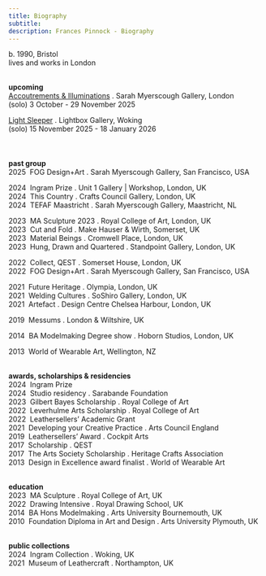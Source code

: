```yaml
---
title: Biography
subtitle: 
description: Frances Pinnock - Biography
---  
```

b. 1990, Bristol  
lives and works in London  
<br />    

**upcoming**  
[Accoutrements & Illuminations](https://www.sarahmyerscough.com/exhibitions/70-frances-pinnock-solo-show-gallery-solo-show-2025/) . Sarah Myerscough Gallery, London  
(solo) 3 October - 29 November 2025

[Light Sleeper](https://www.thelightbox.org.uk/whats-on/frances-pinnock-light-sleeper) . Lightbox Gallery, Woking  
(solo) 15 November 2025 - 18 January 2026  
<br /> 
<br />  
**past group**  
2025&nbsp;&nbsp;FOG Design+Art . Sarah Myerscough Gallery, San Francisco, USA  

2024&nbsp;&nbsp;Ingram Prize . Unit 1 Gallery | Workshop, London, UK  
2024&nbsp;&nbsp;This Country . Crafts Council Gallery, London, UK  
2024&nbsp;&nbsp;TEFAF Maastricht . Sarah Myerscough Gallery, Maastricht, NL  

2023&nbsp;&nbsp;MA Sculpture 2023 . Royal College of Art, London, UK  
2023&nbsp;&nbsp;Cut and Fold . Make Hauser & Wirth, Somerset, UK  
2023&nbsp;&nbsp;Material Beings . Cromwell Place, London, UK  
2023&nbsp;&nbsp;Hung, Drawn and Quartered . Standpoint Gallery, London, UK    

2022&nbsp;&nbsp;Collect, QEST . Somerset House, London, UK  
2022&nbsp;&nbsp;FOG Design+Art . Sarah Myerscough Gallery, San Francisco, USA  

2021&nbsp;&nbsp;Future Heritage . Olympia, London, UK  
2021&nbsp;&nbsp;Welding Cultures . SoShiro Gallery, London, UK  
2021&nbsp;&nbsp;Artefact . Design Centre Chelsea Harbour, London, UK  

2019&nbsp;&nbsp;Messums . London & Wiltshire, UK  

2014&nbsp;&nbsp;BA Modelmaking Degree show . Hoborn Studios, London, UK  

2013&nbsp;&nbsp;World of Wearable Art, Wellington, NZ  
<br />  

**awards, scholarships & residencies**  
2024&nbsp;&nbsp;Ingram Prize  
2024&nbsp;&nbsp;Studio residency . Sarabande Foundation  
2023&nbsp;&nbsp;Gilbert Bayes Scholarship . Royal College of Art  
2022&nbsp;&nbsp;Leverhulme Arts Scholarship . Royal College of Art  
2022&nbsp;&nbsp;Leathersellers’ Academic Grant  
2021&nbsp;&nbsp;Developing your Creative Practice . Arts Council England  
2019&nbsp;&nbsp;Leathersellers’ Award . Cockpit Arts  
2017&nbsp;&nbsp;Scholarship . QEST  
2017&nbsp;&nbsp;The Arts Society Scholarship . Heritage Crafts Association  
2013&nbsp;&nbsp;Design in Excellence award finalist . World of Wearable Art  
<br />  

**education**  
2023&nbsp;&nbsp;MA Sculpture . Royal College of Art, UK  
2022&nbsp;&nbsp;Drawing Intensive .  Royal Drawing School, UK  
2014&nbsp;&nbsp;BA Hons Modelmaking . Arts University Bournemouth, UK  
2010&nbsp;&nbsp;Foundation Diploma in Art and Design . Arts University Plymouth, UK  
<br />

**public collections**  
2024&nbsp;&nbsp;Ingram Collection . Woking, UK  
2021&nbsp;&nbsp;Museum of Leathercraft . Northampton, UK  
<br />



 









  










 



  










 











